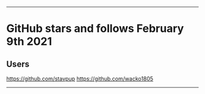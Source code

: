 
***

# GitHub stars and follows February 9th 2021

## Users

https://github.com/stavpup
https://github.com/wacko1805

***

